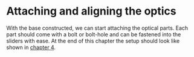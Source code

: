 # Attaching and aligning the optics

With the base constructed, we can start attaching the optical parts. Each part should come with a bolt or bolt-hole and can be fastened into the sliders with ease. At the end of this chapter the setup should look like shown in [chapter 4](./build_start.md).
